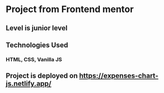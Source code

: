 # Project from Frontend mentor
## Level is junior level

## Technologies Used
### HTML, CSS, Vanilla JS

## Project is deployed on https://expenses-chart-js.netlify.app/
